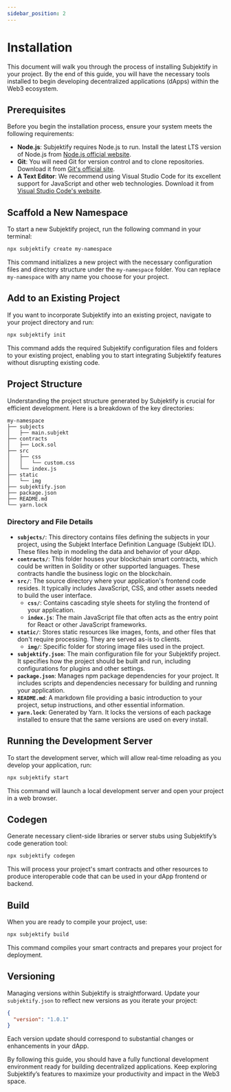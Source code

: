 ```yaml
---
sidebar_position: 2
---
```


# Installation

This document will walk you through the process of installing Subjektify in your project. By the end of this guide, you will have the necessary tools installed to begin developing decentralized applications (dApps) within the Web3 ecosystem.

## Prerequisites

Before you begin the installation process, ensure your system meets the following requirements:

- **Node.js**: Subjektify requires Node.js to run. Install the latest LTS version of Node.js from [Node.js official website](https://nodejs.org/).
- **Git**: You will need Git for version control and to clone repositories. Download it from [Git's official site](https://git-scm.com/downloads).
- **A Text Editor**: We recommend using Visual Studio Code for its excellent support for JavaScript and other web technologies. Download it from [Visual Studio Code's website](https://code.visualstudio.com/).

## Scaffold a New Namespace

To start a new Subjektify project, run the following command in your terminal:

```bash
npx subjektify create my-namespace
```

This command initializes a new project with the necessary configuration files and directory structure under the `my-namespace` folder. You can replace `my-namespace` with any name you choose for your project.

## Add to an Existing Project

If you want to incorporate Subjektify into an existing project, navigate to your project directory and run:

```bash
npx subjektify init
```

This command adds the required Subjektify configuration files and folders to your existing project, enabling you to start integrating Subjektify features without disrupting existing code.

## Project Structure

Understanding the project structure generated by Subjektify is crucial for efficient development. Here is a breakdown of the key directories:

```
my-namespace
├── subjects
│   ├── main.subjekt
├── contracts
│   ├── Lock.sol
├── src
│   ├── css
│   │   └── custom.css
│   └── index.js
├── static
│   └── img
├── subjektify.json
├── package.json
├── README.md
└── yarn.lock
```

### Directory and File Details

- **`subjects/`**: This directory contains files defining the subjects in your project, using the Subjekt Interface Definition Language (Subjekt IDL). These files help in modeling the data and behavior of your dApp.
- **`contracts/`**: This folder houses your blockchain smart contracts, which could be written in Solidity or other supported languages. These contracts handle the business logic on the blockchain.
- **`src/`**: The source directory where your application's frontend code resides. It typically includes JavaScript, CSS, and other assets needed to build the user interface.
  - **`css/`**: Contains cascading style sheets for styling the frontend of your application.
  - **`index.js`**: The main JavaScript file that often acts as the entry point for React or other JavaScript frameworks.
- **`static/`**: Stores static resources like images, fonts, and other files that don't require processing. They are served as-is to clients.
  - **`img/`**: Specific folder for storing image files used in the project.
- **`subjektify.json`**: The main configuration file for your Subjektify project. It specifies how the project should be built and run, including configurations for plugins and other settings.
- **`package.json`**: Manages npm package dependencies for your project. It includes scripts and dependencies necessary for building and running your application.
- **`README.md`**: A markdown file providing a basic introduction to your project, setup instructions, and other essential information.
- **`yarn.lock`**: Generated by Yarn. It locks the versions of each package installed to ensure that the same versions are used on every install.


## Running the Development Server

To start the development server, which will allow real-time reloading as you develop your application, run:

```bash
npx subjektify start
```

This command will launch a local development server and open your project in a web browser.

## Codegen

Generate necessary client-side libraries or server stubs using Subjektify’s code generation tool:

```bash
npx subjektify codegen
```

This will process your project's smart contracts and other resources to produce interoperable code that can be used in your dApp frontend or backend.

## Build

When you are ready to compile your project, use:

```bash
npx subjektify build
```

This command compiles your smart contracts and prepares your project for deployment.

## Versioning

Managing versions within Subjektify is straightforward. Update your `subjektify.json` to reflect new versions as you iterate your project:

```json
{
  "version": "1.0.1"
}
```

Each version update should correspond to substantial changes or enhancements in your dApp.

By following this guide, you should have a fully functional development environment ready for building decentralized applications. Keep exploring Subjektify’s features to maximize your productivity and impact in the Web3 space.